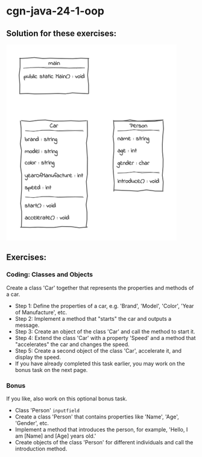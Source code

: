 # cgn-java-24-1-oop

## Solution for these exercises:


![class diagram](./classDiagram.png "class diagram")

## Exercises:

### Coding: Classes and Objects

Create a class 'Car' together that represents the properties and methods of a car.

* Step 1: Define the properties of a car, e.g. 'Brand', 'Model', 'Color', 'Year of Manufacture', etc.
* Step 2: Implement a method that "starts" the car and outputs a message.
* Step 3: Create an object of the class 'Car' and call the method to start it.
* Step 4: Extend the class 'Car' with a property 'Speed' and a method that "accelerates" the car and changes the speed.
* Step 5: Create a second object of the class 'Car', accelerate it, and display the speed.
* If you have already completed this task earlier, you may work on the bonus task on the next page.

### Bonus

If you like, also work on this optional bonus task.

* Class 'Person'
  `inputfield`
* Create a class 'Person' that contains properties like 'Name', 'Age', 'Gender', etc.
* Implement a method that introduces the person, for example, 'Hello, I am [Name] and [Age] years old.'
* Create objects of the class 'Person' for different individuals and call the introduction method.
